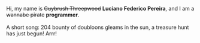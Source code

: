 Hi, my name is ~~Guybrush Threepwood~~ **Luciano Federico Pereira**, and I am a ~~wannabe pirate~~ **programmer**.<br><br>A short song: 204 bounty of doubloons gleams in the sun, a treasure hunt has just begun! Arrr!
